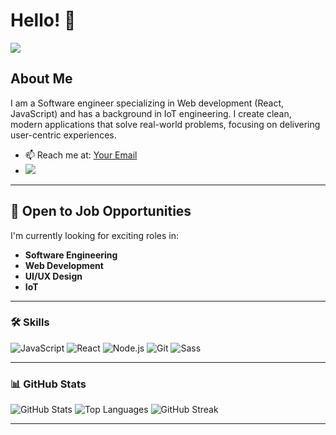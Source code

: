 
# Hello! 👋

![](https://media.giphy.com/media/CuuSHzuc0O166MRfjt/giphy.gif?cid=790b7611neko40fq5qcaedjwf0uttjoz3tloudxsezrgyisr&ep=v1_gifs_search&rid=giphy.gif&ct=g)

## About Me
I am a Software engineer specializing in Web development (React, JavaScript) and has a background in IoT engineering. I create clean, modern applications that solve real-world problems, focusing on delivering user-centric experiences.

- 📫 Reach me at: [Your Email](mailto:omarfarahat121@gmail.com)
-  <a href="https://www.linkedin.com/in/omarfarahat-/" target="_blank">
    <img src="https://img.shields.io/badge/-LinkedIn-0A66C2?logo=linkedin&logoColor=white&style=flat-square" />
  </a>

---

## 💼 Open to Job Opportunities
I'm currently looking for exciting roles in:

- **Software Engineering**
- **Web Development**
- **UI/UX Design**
- **IoT**
  
---

### 🛠️ Skills
![JavaScript](https://img.shields.io/badge/-JavaScript-yellow?logo=javascript&logoColor=white)
![React](https://img.shields.io/badge/-React-blue?logo=react&logoColor=white)
![Node.js](https://img.shields.io/badge/-Node.js-green?logo=node.js&logoColor=white)
![Git](https://img.shields.io/badge/-Git-F05032?logo=git&logoColor=white&style=for-the-badge)
![Sass](https://img.shields.io/badge/-Sass-CC6699?logo=sass&logoColor=white&style=for-the-badge)


---

### 📊 GitHub Stats
![GitHub Stats](https://github-readme-stats.vercel.app/api?username=FarahatOmar&show_icons=true&theme=radical)
![Top Languages](https://github-readme-stats.vercel.app/api/top-langs/?username=FarahatOmar&layout=compact)
![GitHub Streak](https://github-readme-streak-stats.herokuapp.com/?user=FarahatOmar&theme=dark)

---
